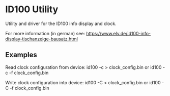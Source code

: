 ID100 Utility
=============

Utility and driver for the ID100 info display and clock.

For more information (in german) see:
https://www.elv.de/id100-info-display-tischanzeige-bausatz.html

Examples
--------

Read clock configuration from device:
    id100 -c > clock_config.bin
or
    id100 -c -f clock_config.bin

Write clock configuration into device:
    id100 -C < clock_config.bin
or
    id100 -C -f clock_config.bin
